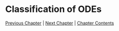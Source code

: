 # Classification of ODEs 

[Previous Chapter][prev] | [Next Chapter][next] | [Chapter Contents][index]

[prev]: ./02geometry.md
[next]: ./04hyperbolic.md
[index]: ./index.md
